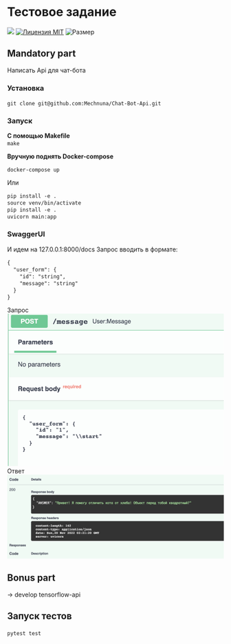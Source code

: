 # Тестовое задание
<a href="https://codeclimate.com/github/Mechnuna/Chat-Bot-Api/maintainability"><img src="https://api.codeclimate.com/v1/badges/c11b7aa9c8db1637bd77/maintainability" /></a>
[![ Лицензия MIT ](https://img.shields.io/badge/License-MIT-blue.svg)](LICENSE)
![ Размер ](https://img.shields.io/github/repo-size/mechnuna/Chat-Bot-Api)

## Mandatory part
Написать Api для чат-бота


### Установка

``git clone git@github.com:Mechnuna/Chat-Bot-Api.git``

### Запуск

**С помощью Makefile**  
``make``

**Вручную поднять Docker-compose**
```
docker-compose up
```
Или
```
pip install -e .
source venv/bin/activate
pip install -e .
uvicorn main:app
```
### SwaggerUI  
И идем на 127.0.0.1:8000/docs 
Запрос вводить в формате:
```
{
  "user_form": {
    "id": "string",
    "message": "string"
  }
}  
```
Запрос
![request](image/post_request.png)
Ответ
![responce](image/post_response.png)

## Bonus part
-> develop tensorflow-api

## Запуск тестов
`pytest test`